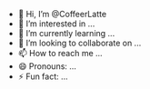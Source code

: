 - 👋 Hi, I’m @CoffeerLatte
- 👀 I’m interested in ...
- 🌱 I’m currently learning ...
- 💞️ I’m looking to collaborate on ...
- 📫 How to reach me ...
- 😄 Pronouns: ...
- ⚡ Fun fact: ...

<!---
CoffeerLatte/CoffeerLatte is a ✨ special ✨ repository because its `README.md` (this file) appears on your GitHub profile.
You can click the Preview link to take a look at your changes.
--->
